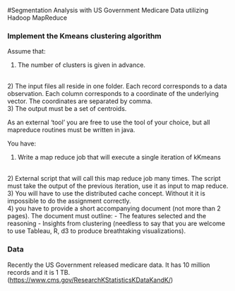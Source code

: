 #Segmentation Analysis with US Government Medicare Data utilizing Hadoop MapReduce

### Implement the Kmeans clustering algorithm 
Assume that: 
<br>
1)  The number of clusters is given in advance.  
<br>
2)  The input files all reside in one folder. Each record corresponds to a data observation. Each column corresponds to a coordinate of the underlying vector. The coordinates are separated by comma. 
<br>
3)  The output must be a set of centroids.  


As an external ‘tool’ you are free to use the tool of your choice, but all mapreduce routines must be  written in java. 

You have: 
<br>
1)  Write a map reduce job that will execute a single iteration of kKmeans 
<br>
2)  External script that will call this map reduce job many times. The script must take the output of the previous iteration, use it as input to map reduce.  
3)  You will have to use the distributed cache concept. Without it it is impossible to do the assignment correctly. 
<br>
4)  you have to provide a short accompanying document (not more than 2 pages). The document must  outline: 
    - The features selected and the reasoning 
    - Insights from clustering (needless to say that you are welcome to use Tableau, R, d3 to produce breathtaking visualizations).  
    
### Data
Recently the US Government released medicare data. It has 10  million records and it is 1 TB.
<br>
(https://www.cms.gov/ResearchKStatisticsKDataKandK/)


